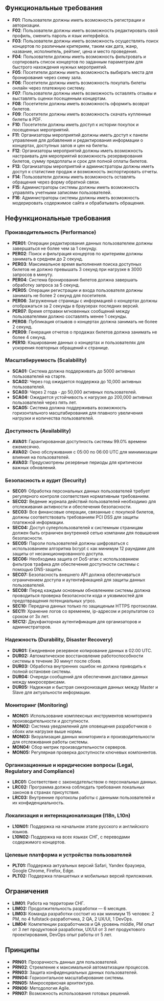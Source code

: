 ## Функциональные требования

- **F01**: Пользователи должны иметь возможность регистрации и авторизации.
- **F02**: Пользователи должны иметь возможность редактировать свой профиль, сменить пароль и язык интерфейса.
- **F03**: Пользователи должны иметь возможность осуществлять поиск концертов по различным критериям, таким как дата, жанр, название, исполнитель, рейтинг, цена и место проведения.
- **F04**: Пользователи должны иметь возможность фильтровать и сортировать список концертов по заданным параметрам для быстрого нахождения нужных мероприятий.
- **F05**: Посетители должны иметь возможность выбирать места для бронирования через схему зала.
- **F06**: Посетители должны иметь возможность покупать билеты онлайн через платежную систему.
- **F07**: Пользователи должны иметь возможность оставлять отзывы и выставлять оценки посещенным концертам.
- **F08**: Посетители должны иметь возможность оформить возврат билетов.
- **F09**: Посетители должны иметь возможность скачать купленные билеты в PDF.
- **F10**: Посетители должны иметь доступ к истории покупок и посещенных мероприятий.
- **F11**: Организаторы мероприятий должны иметь доступ к панели управления для добавления и редактирования  информации о концертах, доступных залов и цен на билеты.
- **F12**: Организаторы мероприятий должны иметь возможность настраивать для мероприятий возможность резервирования билетов, сумму предоплаты и срок для полной оплаты билетов.
- **F13**: Организаторы мероприятий и администраторы должны иметь доступ к статистике продаж и возможность экспортировать отчеты.
- **F14**: Пользователи должны иметь возможность оставлять обращения через форму обратной связи.
- **F15**: Администраторы системы должны иметь возможность управлять учетными записями пользователей.
- **F16**: Администраторы системы должны иметь возможность модерировать содержимое сайта и обрабатывать обращения.

## Нефункциональные требования

### Производительность (Performance)

- **PER01**: Операции редактирования данных пользователем должны завершаться не более чем за 1 секунду.
- **PER02**: Поиск и фильтрация концертов по критериям должны занимать в среднем до 2 секунд.
- **PER03**: Максимальное время выполнения поиска доступных билетов не должно превышать 3 секунд при нагрузке в 3000 запросов в минуту.
- **PER04**: Система бронирования билетов должна завершать обработку запроса за 5 секунд.
- **PER05**: Операции регистрации и входа пользователя должны занимать не более 2 секунд для посетителя.
- **PER06**: Загруженные страницы с информацией о концертах должны отображаться за 2 секунды в браузерах последних версий.
- **PER07**: Время отправки мгновенных сообщений между пользователями должно составлять менее 1 секунды.
- **PER08**: Публикация отзывов о концертах должна занимать не более 2 секунд.
- **PER09**: Генерация отчетов о продажах билетов должна занимать не более 4 секунд.
- **PER10**: Кэширование данных о концертах и пользователях для ускорения повторных обращений к странице.

### Масштабируемость (Scalability)

- **SCA01:** Система должна поддерживать до 5000 активных пользователей на старте.
- **SCA02:** Через год ожидается поддержка до 10,000 активных пользователей.
- **SCA03:** Через 2 года - до 50,000 активных пользователей.
- **SCA04:** Ожидается устойчивость к нагрузке до 200,000 активных пользователей через пять лет.
- **SCA05:** Система должна поддерживать возможность горизонтального масштабирования для плавного увеличения нагрузки и количества пользователей.

### Доступность (Availability)

- **AVA01:** Гарантированная доступность системы 99.0% времени ежемесячно.
- **AVA02:** Окно обслуживания с 05:00 по 06:00 UTC для минимизации влияния на пользователей.
- **AVA03:** Предусмотрены резервные периоды для критически важных обновлений.

### Безопасность и аудит (Security)

- **SEC01:** Обработка персональных данных пользователей требует регулярного контроля соответствия нормативным требованиям.
- **SEC02:** Ведение журнала действий пользователей необходимо для отслеживания активности и обеспечения безопасности.
- **SEC03:** Все финансовые операции, связанные с покупкой билетов, должны соответствовать требованиям PCI DSS для защиты платежной информации.
- **SEC04:** Доступ суперпользователей к системным страницам должен быть ограничен внутренней сетью компании для повышения безопасности.
- **SEC05:** Пароли пользователей должны шифроваться с использованием алгоритма bcrypt с как минимум 12 раундами для защиты от несанкционированного доступа.
- **SEC06:** Необходима защита от DoS-атак с использованием фильтров трафика для обеспечения доступности системы с помощью DNS-защиты.
- **SEC07:** Безопасность внешнего API должна обеспечиваться ограничением доступа и аутентификацией для защиты данных пользователей.
- **SEC08:** Перед каждым основным обновлением системы должна проводиться проверка безопасности кода и уязвимостей для предотвращения потенциальных угроз.
- **SEC10:** Передача данных только по защищеным HTTPS протоколам.
- **SEC11:** Хранение логов со временем, ip-адресом и результатом со сроком от 3х лет.
- **SEC12:** Двухфакторная аутентификация для организаторов и администраторов.

### Надежность (Durability, Disaster Recovery)

- **DUR01:** Ежедневное резервное копирование данных в 02:00 UTC.
- **DUR02:** Автоматическое восстановление работоспособности системы в течение 30 минут после сбоев.
- **DUR03:** Обработка внутренних ошибок не должна приводить к полной остановке системы.
- **DUR04:** Очереди сообщений для обеспечения доставки данных между микросервисами.
- **DUR05:** Надежная и быстрая синхронизация данных между Master и Slave для актуальности информации.

### Мониторинг (Monitoring)

- **MON01:** Использование комплексных инструментов мониторинга производительности и доступности.
- **MON02:** Система уведомлений для оповещения разработчиков о сбоях или нагрузке выше нормы.
- **MON03:** Визуализация данных мониторинга и производительности для отслеживания работы системы.
- **MON04:** Сбор метрик производительности серверов.
- **MON05:** Регулярная проверка доступности ключевых компонентов.

### Организационные и юридические вопросы (Legal, Regulatory and Compliance)

- **LRC01:** Соответствие с законодательством о персональных данных.
- **LRC02:** Программа должна соблюдать требования локальных законов в странах присутствия.
- **LRC03:** Внутренние протоколы работы с данными пользователей и их конфиденциальность.

### Локализация и интернационализация (I18n, L10n)

- **L10N01:** Поддержка на начальном этапе русского и английского языков.
- **L10N02:** Поддержка на всех языках СНГ, с переводами содержимого концертов.

### Целевые платформа и устройства пользователей
- **PLT01:** Поддержка актуальных версий Safari, Yandex браузера, Google Chrome, Firefox, Edge.
- **PLT02:** Поддержка планшетных и мобильных версий приложения.

## Ограничения

- **LIM01**: Работа на территории СНГ.
- **LIM02:** Продолжительность разработки — 6 месяцев.
- **LIM03:** Команда разработки состоит из как минимум 15 человек: 2 PM, по 4 fullstack-разработчика, 2 QA, 2 UX/UI, 1 DevOps.
- **LIM04:** Компетенции разработчиков и QA уровень middle, PM опыт от 3 лет продуктовой разработки, UX/UI от 3 лет продуктового проектирования, DevOps опыт работы от 5 лет.

## Принципы

- **PRN01**: Прозрачность данных для пользователей.
- **PRN02**: Стремление к максимальной автоматизации процессов.
- **PRN03:** Защита конфиденциальных данных пользователей.
- **PRN04:** Горизонтальное масштабирование системы.
- **PRN05:** Микросервисная архитектура.
- **PRN06:** Методология Agile.
- **PRN07:** Возможность использования готовых решений. 

